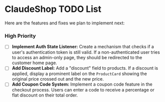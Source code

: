 # ClaudeShop TODO List

Here are the features and fixes we plan to implement next:

### High Priority
- [ ] **Implement Auth State Listener:** Create a mechanism that checks if a user's authentication token is still valid. If a non-authenticated user tries to access an admin-only page, they should be redirected to the customer home page.
- [ ] **Add Discount Label:** Add a "discount" field to products. If a discount is applied, display a prominent label on the `ProductCard` showing the original price crossed out and the new price.
- [ ] **Add Coupon Code System:** Implement a coupon code feature in the checkout process. Users can enter a code to receive a percentage or flat discount on their total order. 